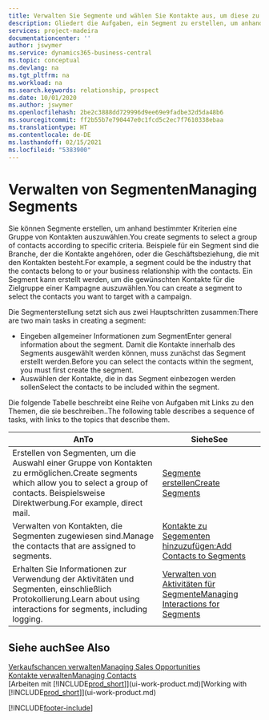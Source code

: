 ```yaml
---
title: Verwalten Sie Segmente und wählen Sie Kontakte aus, um diese zu berücksichtigen| Microsoft Docs
description: Gliedert die Aufgaben, ein Segment zu erstellen, um anhand bestimmter Kriterien eine Gruppe von Kontakten auszuwählen, zum Beispiel Kontakte in einer Branche, die Sie anvisieren möchten.
services: project-madeira
documentationcenter: ''
author: jswymer
ms.service: dynamics365-business-central
ms.topic: conceptual
ms.devlang: na
ms.tgt_pltfrm: na
ms.workload: na
ms.search.keywords: relationship, prospect
ms.date: 10/01/2020
ms.author: jswymer
ms.openlocfilehash: 2be2c3888dd729996d9ee69e9fadbe32d5da48b6
ms.sourcegitcommit: ff2b55b7e790447e0c1fcd5c2ec7f7610338ebaa
ms.translationtype: HT
ms.contentlocale: de-DE
ms.lasthandoff: 02/15/2021
ms.locfileid: "5383900"
---
```

# <a name="managing-segments"></a><span data-ttu-id="5ccd9-103">Verwalten von Segmenten</span><span class="sxs-lookup"><span data-stu-id="5ccd9-103">Managing Segments</span></span>
<span data-ttu-id="5ccd9-104">Sie können Segmente erstellen, um anhand bestimmter Kriterien eine Gruppe von Kontakten auszuwählen.</span><span class="sxs-lookup"><span data-stu-id="5ccd9-104">You create segments to select a group of contacts according to specific criteria.</span></span> <span data-ttu-id="5ccd9-105">Beispiele für ein Segment sind die Branche, der die Kontakte angehören, oder die Geschäftsbeziehung, die mit den Kontakten besteht.</span><span class="sxs-lookup"><span data-stu-id="5ccd9-105">For example, a segment could be the industry that the contacts belong to or your business relationship with the contacts.</span></span> <span data-ttu-id="5ccd9-106">Ein Segment kann erstellt werden, um die gewünschten Kontakte für die Zielgruppe einer Kampagne auszuwählen.</span><span class="sxs-lookup"><span data-stu-id="5ccd9-106">You can create a segment to select the contacts you want to target with a campaign.</span></span>

<span data-ttu-id="5ccd9-107">Die Segmenterstellung setzt sich aus zwei Hauptschritten zusammen:</span><span class="sxs-lookup"><span data-stu-id="5ccd9-107">There are two main tasks in creating a segment:</span></span>

* <span data-ttu-id="5ccd9-108">Eingeben allgemeiner Informationen zum Segment</span><span class="sxs-lookup"><span data-stu-id="5ccd9-108">Enter general information about the segment.</span></span> <span data-ttu-id="5ccd9-109">Damit die Kontakte innerhalb des Segments ausgewählt werden können, muss zunächst das Segment erstellt werden.</span><span class="sxs-lookup"><span data-stu-id="5ccd9-109">Before you can select the contacts within the segment, you must first create the segment.</span></span>
* <span data-ttu-id="5ccd9-110">Auswählen der Kontakte, die in das Segment einbezogen werden sollen</span><span class="sxs-lookup"><span data-stu-id="5ccd9-110">Select the contacts to be included within the segment.</span></span>

<span data-ttu-id="5ccd9-111">Die folgende Tabelle beschreibt eine Reihe von Aufgaben mit Links zu den Themen, die sie beschreiben..</span><span class="sxs-lookup"><span data-stu-id="5ccd9-111">The following table describes a sequence of tasks, with links to the topics that describe them.</span></span>

| <span data-ttu-id="5ccd9-112">An</span><span class="sxs-lookup"><span data-stu-id="5ccd9-112">To</span></span> | <span data-ttu-id="5ccd9-113">Siehe</span><span class="sxs-lookup"><span data-stu-id="5ccd9-113">See</span></span> |
| --- | --- |
| <span data-ttu-id="5ccd9-114">Erstellen von Segmenten, um die Auswahl einer Gruppe von Kontakten zu ermöglichen.</span><span class="sxs-lookup"><span data-stu-id="5ccd9-114">Create segments which allow you to select a group of contacts.</span></span> <span data-ttu-id="5ccd9-115">Beispielsweise Direktwerbung.</span><span class="sxs-lookup"><span data-stu-id="5ccd9-115">For example, direct mail.</span></span> |[<span data-ttu-id="5ccd9-116">Segmente erstellen</span><span class="sxs-lookup"><span data-stu-id="5ccd9-116">Create Segments</span></span>](marketing-how-create-segment.md) |
| <span data-ttu-id="5ccd9-117">Verwalten von Kontakten, die Segmenten zugewiesen sind.</span><span class="sxs-lookup"><span data-stu-id="5ccd9-117">Manage the contacts that are assigned to segments.</span></span> |[<span data-ttu-id="5ccd9-118">Kontakte zu Segementen hinzuzufügen:</span><span class="sxs-lookup"><span data-stu-id="5ccd9-118">Add Contacts to Segments</span></span>](marketing-add-contact-segment.md) |
| <span data-ttu-id="5ccd9-119">Erhalten Sie Informationen zur Verwendung der Aktivitäten und Segmenten, einschließlich Protokollierung.</span><span class="sxs-lookup"><span data-stu-id="5ccd9-119">Learn about using interactions for segments, including logging.</span></span> |[<span data-ttu-id="5ccd9-120">Verwalten von Aktivitäten für Segmente</span><span class="sxs-lookup"><span data-stu-id="5ccd9-120">Managing Interactions for Segments</span></span>](marketing-interaction-segments.md) |

## <a name="see-also"></a><span data-ttu-id="5ccd9-121">Siehe auch</span><span class="sxs-lookup"><span data-stu-id="5ccd9-121">See Also</span></span>
[<span data-ttu-id="5ccd9-122">Verkaufschancen verwalten</span><span class="sxs-lookup"><span data-stu-id="5ccd9-122">Managing Sales Opportunities</span></span>](marketing-manage-sales-opportunities.md)  
[<span data-ttu-id="5ccd9-123">Kontakte verwalten</span><span class="sxs-lookup"><span data-stu-id="5ccd9-123">Managing Contacts</span></span>](marketing-contacts.md)  
<span data-ttu-id="5ccd9-124">[Arbeiten mit [!INCLUDE[prod_short](includes/prod_short.md)]](ui-work-product.md)</span><span class="sxs-lookup"><span data-stu-id="5ccd9-124">[Working with [!INCLUDE[prod_short](includes/prod_short.md)]](ui-work-product.md)</span></span>


[!INCLUDE[footer-include](includes/footer-banner.md)]